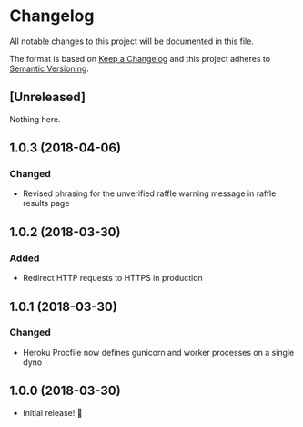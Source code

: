 # Changelog
All notable changes to this project will be documented in this file.

The format is based on [Keep a Changelog](http://keepachangelog.com/en/1.0.0/)
and this project adheres to [Semantic Versioning](http://semver.org/spec/v2.0.0.html).

## [Unreleased]
Nothing here.

## 1.0.3 (2018-04-06)
### Changed
- Revised phrasing for the unverified raffle warning message in raffle results page

## 1.0.2 (2018-03-30)
### Added
- Redirect HTTP requests to HTTPS in production

## 1.0.1 (2018-03-30)
### Changed
- Heroku Procfile now defines gunicorn and worker processes on a single dyno

## 1.0.0 (2018-03-30)
- Initial release! :tada:
